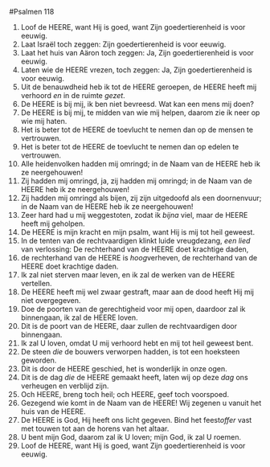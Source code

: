#Psalmen 118
1. Loof de HEERE, want Hij is goed, want Zijn goedertierenheid is voor eeuwig. 
2. Laat Israël toch zeggen: Zijn goedertierenheid is voor eeuwig. 
3. Laat het huis van Aäron toch zeggen: Ja, Zijn goedertierenheid is voor eeuwig. 
4. Laten wie de HEERE vrezen, toch zeggen: Ja, Zijn goedertierenheid is voor eeuwig. 
5. Uit de benauwdheid heb ik tot de HEERE geroepen, de HEERE heeft mij verhoord *en* in de ruimte *gezet*. 
6. De HEERE is bij mij, ik ben niet bevreesd. Wat kan een mens mij doen? 
7. De HEERE is bij mij, te midden van wie mij helpen, daarom zie ík neer op wie mij haten. 
8. Het is beter tot de HEERE de toevlucht te nemen dan op de mensen te vertrouwen. 
9. Het is beter tot de HEERE de toevlucht te nemen dan op edelen te vertrouwen. 
10. Alle heidenvolken hadden mij omringd; in de Naam van de HEERE heb ik ze neergehouwen! 
11. Zij hadden mij omringd, ja, zij hadden mij omringd; in de Naam van de HEERE heb ik ze neergehouwen! 
12. Zij hadden mij omringd als bijen, zij zijn uitgedoofd als een doornenvuur; in de Naam van de HEERE heb ik ze neergehouwen! 
13. Zeer hard had u mij weggestoten, zodat ik *bijna* viel, maar de HEERE heeft mij geholpen. 
14. De HEERE is mijn kracht en mijn psalm, want Hij is mij tot heil geweest. 
15. In de tenten van de rechtvaardigen klinkt luide vreugdezang, *een lied* van verlossing: De rechterhand van de HEERE doet krachtige daden, 
16. de rechterhand van de HEERE is *hoog*verheven, de rechterhand van de HEERE doet krachtige daden. 
17. Ik zal niet sterven maar leven, en ik zal de werken van de HEERE vertellen. 
18. De HEERE heeft mij wel zwaar gestraft, maar aan de dood heeft Hij mij niet overgegeven. 
19. Doe de poorten van de gerechtigheid voor mij open, daardoor zal ik binnengaan, ik zal de HEERE loven. 
20. Dit is de poort van de HEERE, daar zullen de rechtvaardigen door binnengaan. 
21. Ik zal U loven, omdat U mij verhoord hebt en mij tot heil geweest bent. 
22. De steen *die* de bouwers verworpen hadden, is tot een hoeksteen geworden. 
23. Dit is door de HEERE geschied, het is wonderlijk in onze ogen. 
24. Dit is de dag *die* de HEERE gemaakt heeft, laten wij op deze *dag* ons verheugen en verblijd zijn. 
25. Och HEERE, breng toch heil; och HEERE, geef toch voorspoed. 
26. Gezegend wie komt in de Naam van de HEERE! Wij zegenen u vanuit het huis van de HEERE. 
27. De HEERE is God, Hij heeft ons licht gegeven. Bind het feest*offer* vast met touwen tot aan de horens van het altaar. 
28. U bent mijn God, daarom zal ik U loven; mijn God, ik zal U roemen. 
29. Loof de HEERE, want Hij is goed, want Zijn goedertierenheid is voor eeuwig.
